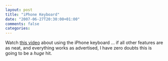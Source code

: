 ```yaml
---
layout: post
title: "iPhone Keyboard"
date: "2007-06-27T20:30:00+01:00"
comments: false
categories: 
---
```


<p>Watch <a href="http://www.apple.com/iphone/usingiphone/keyboard_large.html">this video</a> about using the iPhone keyboard &#8230; if all other features are as neat, and everything works as advertised, I have zero doubts this is going to be a <em>huge</em> hit.</p>


